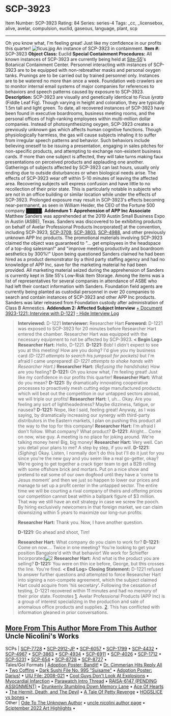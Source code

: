 # SCP-3923
Item Number: SCP-3923
Rating: 84
Series: series-4
Tags: _cc, _licensebox, alive, avelar, compulsion, euclid, gaseous, language, plant, scp

---

Oh you know what, I'm feeling great! Just like my confidence in our profits this quarter!
![ficus.jpg](https://scp-wiki.wdfiles.com/local--files/scp-3923/ficus.jpg)
An instance of SCP-3923 in containment.
**Item #:** SCP-3923
**Object Class:** Euclid
**Special Containment Procedures:** All known instances of SCP-3923 are currently being held at [Site-55](/secure-facility-dossier-site-55)'s Botanical Containment Center. Personnel interacting with instances of SCP-3923 are to be equipped with non-rebreather masks and personal oxygen tanks. Prunings are to be carried out by trained personnel only. Instances are to be watered no more than once a week.
Foundation web crawlers are to monitor internal email systems of major companies for references to behaviors and speech patterns caused by exposure to SCP-3923.
**Description:** SCP-3923 are visually and genetically identical to _Ficus lyrata_ (Fiddle Leaf Fig). Though varying in height and coloration, they are typically 1.5m tall and light green. To date, all recovered instances of SCP-3923 have been found in executive boardrooms, business meeting rooms, and the personal offices of high-ranking employees within multi-million dollar companies.
Instead of photosynthesizing oxygen, SCP-3923 creates a previously unknown gas which affects human cognitive functions. Though physiologically harmless, the gas will cause subjects inhaling it to suffer from irregular speech patterns and behavior. Such behaviors include believing oneself to be issuing a presentation, engaging in sales pitches for non-specific products, and attempting to exchange non-existent business cards. If more than one subject is affected, they will take turns making faux presentations on perceived products and applauding one another. Gatherings of subjects affected by SCP-3923 can last hours, usually only ending due to outside disturbances or when biological needs arise.
The effects of SCP-3923 wear off within 5-10 minutes of leaving the affected area. Recovering subjects will express confusion and have little to no recollection of their prior state. This is particularly notable in subjects who are not in an office building or similar location while under the effects of SCP-3923. Prolonged exposure may result in SCP-3923's effects becoming near-permanent, as seen in William Heider, the CEO of the Fortune 500 company █████.
**Addendum 1: Apprehension of APP Inc Associate**  
Matthew Sanders was apprehended at the 2019 Austin Small Business Expo in Austin (ASBE), Texas. Sanders was discovered to be exhibiting products on behalf of Avelar Professional Products Incorporated[1](javascript:;) at the convention, including SCP-3923, [SCP-3709](/scp-3709), [SCP-3803](http://www.scp-wiki.net/scp-3803), [SCP-4988](/scp-4988), and other previously unknown APP Inc products. The promotional materials involving SCP-3923 claimed the object was guaranteed to "… get employees in the headspace of a top-dog salesman!" and "improve meeting productivity and boardroom aesthetics by 300%!"
Upon being questioned Sanders claimed he had been hired as a product demonstrator by a third party staffing agency and had no knowledge of APP Inc, save for the marketing material he had been provided. All marketing material seized during the apprehension of Sanders is currently kept in Site 55's Low-Risk Item Storage. Among the items was a list of representatives for several companies in attendance of ASBE who had left their contact information with Sanders. Foundation field agents are currently being planted as custodial personnel in over 20 companies to search and contain instances of SCP-3923 and other APP Inc products.
Sanders was later released from Foundation custody after administration of Class B Amnestics.
**Addendum 2: Affected Subject Interview**
[\+ Document 3923-1221: Interview with D-1221](javascript:;)
[\- Hide Interview Log](javascript:;)
> **Interviewed:** D-1221
> **Interviewer:** Researcher Hart
> **Foreword:** D-1221 was exposed to SCP-3923 for 20 minutes before Researcher Hart entered the chamber. Researcher Hart was equipped with the necessary equipment to not be affected by SCP-3923.
> **< Begin Log>**
> **Researcher Hart:** Hello, D-1221.
> **D-1221:** Bob! I didn't expect to see you at this meeting! How are you doing? I'd give you my business card _(D-1221 attempts to search his jumpsuit for pockets)_ but I'm afraid I came unprepared! _(D-1221 attempts to shake hands with Researcher Hart.)_
> **Researcher Hart:** (_Refusing the handshake_) How are you feeling?
> **D-1221:** Oh you know what, I'm feeling great! Just like my confidence in our profits this quarter!
> **Researcher Hart:** What do you mean?
> **D-1221:** By dramatically innovating cooperative processes to proactively mesh cutting edge manufactured products which will beat out the competition in our untapped sectors abroad, we will triple our profits!
> **Researcher Hart:** I, uh… Okay. Are you feeling any sort of lightheadedness? Maybe dizziness, fatigue, or nausea?
> **D-1221:** Nope, like I said, feeling great! Anyway, as I was saying, by dramatically increasing our synergy with third-party distributors in the Eastern markets, I plan on pushing this product all the way to the top for this company!
> **Researcher Hart:** I'm afraid I don't follow. What company? What product?
> **D-1221:** Alright… Come on now, wise guy. A meeting is no place for joking around. We're talking money here! Big, big money!
> **Researcher Hart:** Very well. Can you detail your plans to me? A step by step, if you will.
> **D-1221:** (_Sighing_) Okay. Listen, I normally don't do this but I'll do it just for you since you're the new guy and you seem like a real go-getter, okay? We're going to get together a crack tiger team to get a B2B rolling with some offshore brick and mortars. Put on a nice show and pretend to eat some of our own dogfood until they have a 'come to Jesus moment' and then we just so happen to lower our prices and manage to set up a profit center in the untapped sector. The entire time we will be courting a rival company of theirs and offering prices our competition cannot beat within a ballpark figure of $3 million. That way we still have an exit strategy in case we screw the pooch. By hiring exclusively newcomers in that foreign market, we can claim downsizing within 5 years to maximize our long-run profits.  
>    
>  **Researcher Hart:** Thank you. Now, I have another question.  
>    
>  **D-1221:** Go ahead and shoot, Tim!  
>    
>  **Researcher Hart:** What company do you claim to work for?
> **D-1221:** Come on now…. Twice in one meeting? You're looking to get your position Bangalore'd with that behavior! We work for Schieffer Incorporated![2](javascript:;)
> **Researcher Hart:** And what is the product you are selling?
> **D-1221:** You were on thin ice before, George, but this crosses the line. You're fired.
> **< End Log>**
> **Closing Statement:** D-1221 refused to answer further questions and attempted to force Researcher Hart into signing a non-compete agreement, which the subject claimed Hart could acquire from 'his secretary'. Following the cessation of testing, D-1221 recovered within 11 minutes and had no memory of their prior state.
Footnotes
[1](javascript:;). Avelar Professional Products (APP Inc) is a group of interest specializing in the production and sale of anomalous office products and supplies.
[2](javascript:;). This has conflicted with information gleaned in prior conversations.
  
  
  

[More From This Author](javascript:;)
[More From This Author](javascript:;)
Uncle Nicolini's Works  
---  
SCPs |  [SCP-7728](/scp-7728) • [SCP-2912-JP](/scp-2912-jp) • [SCP-6057](/scp-6057) • [SCP-1799](/scp-1799) • [SCP-4432](/scp-4432) • [SCP-4967](/scp-4967) • [SCP-3863](/scp-3863) • [SCP-4934](/scp-4934) • [SCP-6911](/scp-6911) • [SCP-4026](/scp-4026) • [SCP-1712](/scp-1712) • [SCP-5231](/scp-5231) • [SCP-654](/scp-654) • [SCP-8728](/scp-8728) • [SCP-8727](/scp-8727) •  
Tales/GoI Formats |  [Adoption Poster: Bandit!](/adoption-poster-bandit) • [Dr. Cimmerian Hits Reply All](/cimmerian-sends-650-pms) • [Two Coffins](/two-coffins) • [Dark Sushi File No. 995 "Suisame"](/yamizushi-file-no995) • [Adoption Poster: Darius!](/adoption-poster-darius) • [UIU File: 2008-021](/uiu-file-2008-21) • [Cool Guys Don't Look At Explosions](/cool-guys-dont-look-at-explosions) • [Myocardial Infarction](/myocardial-infarction) • [Parawatch Intro Thread](/parawatch-intro-thread) • [RAISA-6147 (PENDING ASSIGNMENT)](/raisa-6147) • [Drunkenly Stumbling Down Memory Lane](/drunkenly-stumbling-down-memory-lane) • [Ace Of Hearts](/ace-of-hearts) • [The Hermit, Death, and The Devil](/the-hermit-death-and-the-devil) • [A Tale Of Petty Revenge](/a-tale-about-petty-revenge) • [HOGSLICE vs bones](/hogslice-vs-bones) •  
Other |  [Ode To The Unknown Author](/ode-to-the-unknown-author) • [uncle nicolini author page](/uncle-nicolini-author-page) • [Sciptember 2022 Art Highlights](/sciptember-2022-art) •